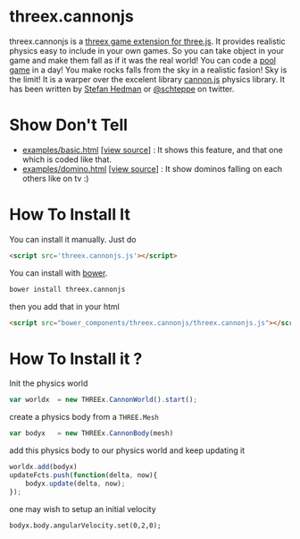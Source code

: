 threex.cannonjs
===============

threex.cannonjs  is a [threex game extension for three.js](http://jeromeetienne.github.io/threex/). It provides realistic physics easy to include in your own games. So you can take object in your game and make them fall as if it was the real world! You can code a [pool game](http://en.wikipedia.org/wiki/Pool_\(cue_sports\)) in a day! You make rocks falls from the sky in a realistic fasion! Sky is the limit! 
It is a warper over the excelent library [cannon.js](http://cannonjs.org/) physics library. It has been written by [Stefan Hedman](http://steffe.se/) or [@schteppe](https://twitter.com/schteppe) on twitter.


Show Don't Tell
===============
* [examples/basic.html](http://jeromeetienne.github.io/threex.cannonjs/examples/basic.html)
\[[view source](https://github.com/jeromeetienne/threex.cannonjs/blob/master/examples/basic.html)\] :
It shows this feature, and that one which is coded like that.
* [examples/domino.html](http://jeromeetienne.github.io/threex.cannonjs/examples/domino.html)
\[[view source](https://github.com/jeromeetienne/threex.cannonjs/blob/master/examples/domino.html)\] :
It show dominos falling on each others like on tv :)

How To Install It
=================

You can install it manually. Just do 

```html
<script src='threex.cannonjs.js'></script>
```

You can install with [bower](http://bower.io/).

```bash
bower install threex.cannonjs
```

then you add that in your html

```html
<script src="bower_components/threex.cannonjs/threex.cannonjs.js"></script>
```


How To Install it ?
===================
Init the physics world

```javascript
var worldx	= new THREEx.CannonWorld().start();
```

create a physics body from a ```THREE.Mesh```

```javascript
var bodyx	= new THREEx.CannonBody(mesh)
```

add this physics body to our physics world and keep updating it

```javascript
worldx.add(bodyx)
updateFcts.push(function(delta, now){
	bodyx.update(delta, now);		
});
```
	
one may wish to setup an initial velocity

```javacript
bodyx.body.angularVelocity.set(0,2,0);
```
